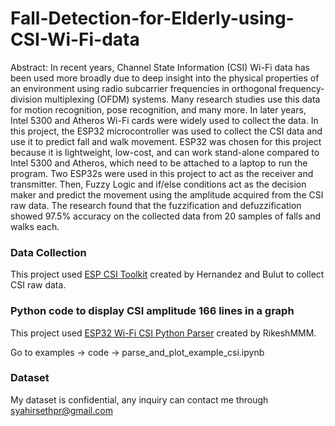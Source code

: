 # Fall-Detection-for-Elderly-using-CSI-Wi-Fi-data

Abstract: In recent years, Channel State Information (CSI)  Wi-Fi data has been used more broadly due to deep insight into the physical properties of an environment using radio subcarrier frequencies in orthogonal frequency-division multiplexing (OFDM) systems. Many research studies use this data for motion recognition, pose recognition, and many more. In later years, Intel 5300 and Atheros Wi-Fi cards were widely used to collect the data. In this project, the ESP32 microcontroller was used to collect the CSI data and use it to predict fall and walk movement. ESP32 was chosen for this project because it is lightweight, low-cost, and can work stand-alone compared to Intel 5300 and Atheros, which need to be attached to a laptop to run the program. Two ESP32s were used in this project to act as the receiver and transmitter. Then, Fuzzy Logic and if/else conditions act as the decision maker and predict the movement using the amplitude acquired from the CSI raw data. The research found that the fuzzification and defuzzification showed 97.5% accuracy on the collected data from 20 samples of falls and walks each. 



### Data Collection

This project used [ESP CSI Toolkit](https://stevenmhernandez.github.io/ESP32-CSI-Tool/) created by Hernandez and Bulut to collect CSI raw data. 


### Python code to display CSI amplitude 166 lines in a graph

This project used [ESP32 Wi-Fi CSI Python Parser](https://github.com/RikeshMMM/ESP32-CSI-Python-Parser) created by RikeshMMM.

Go to examples -> code -> parse_and_plot_example_csi.ipynb 

### Dataset
My dataset is confidential, any inquiry can contact me through syahirsethpr@gmail.com

